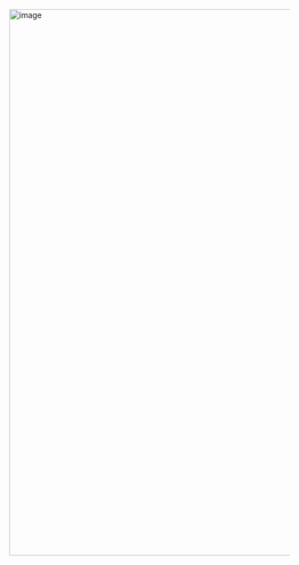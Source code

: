 <img width="736" height="981" alt="image" src="https://github.com/user-attachments/assets/bd411979-c3e0-42ec-8d12-0839519e8952" />
